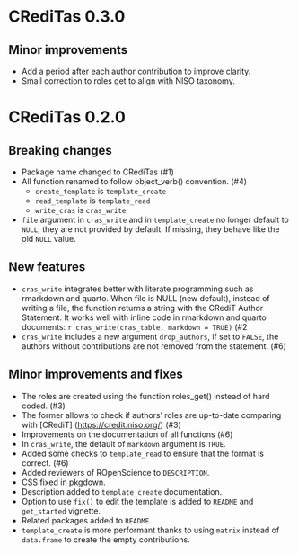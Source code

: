 # CRediTas 0.3.0

## Minor improvements

- Add a period after each author contribution to improve clarity.
- Small correction to roles get to align with NISO taxonomy.

# CRediTas 0.2.0

## Breaking changes

- Package name changed to CRediTas (#1)
- All function renamed to follow object_verb() convention. (#4)
    - `create_template` is `template_create`
    - `read_template` is `template_read`
    - `write_cras` is `cras_write`
- `file` argument in `cras_write` and in `template_create` no longer default to `NULL`, they are not provided by default. If missing, they behave like the old `NULL` value. 

## New features

- `cras_write` integrates better with literate programming such as rmarkdown and 
quarto. When file is NULL (new default), instead of writing a file, the 
function returns a string with the CRediT Author Statement. It works well with 
inline code in rmarkdown and quarto documents: 
`r cras_write(cras_table, markdown = TRUE)` (#2
- `cras_write` includes a new argument `drop_authors`, if set to `FALSE`, the authors without contributions are not removed from the statement. (#6)

## Minor improvements and fixes

- The roles are created using the function roles_get() instead of hard coded. (#3)
- The former allows to check if authors’ roles are up-to-date comparing with
[CRediT] (https://credit.niso.org/) (#3)
- Improvements on the documentation of all functions (#6)
- In `cras_write`, the default of `markdown` argument is `TRUE`. 
- Added some checks to `template_read` to ensure that the format is correct. (#6)
- Added reviewers of ROpenScience to `DESCRIPTION`. 
- CSS fixed in pkgdown.
- Description added to `template_create` documentation.
- Option to use `fix()` to edit the template is added to `README` and `get_started` vignette.
- Related packages added to `README`.
- `template_create` is more performant thanks to using `matrix` instead of `data.frame` to create the empty contributions.
